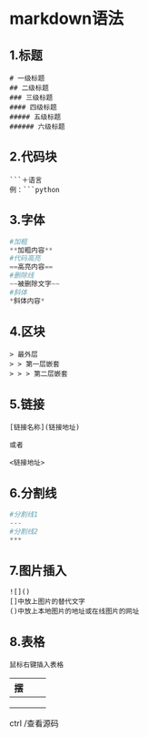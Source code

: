 # markdown语法

## 1.标题

```
# 一级标题
## 二级标题
### 三级标题
#### 四级标题
##### 五级标题
###### 六级标题
```



## 2.代码块

```
```＋语言
例：```python
```



## 3.字体

``` python
#加粗
**加粗内容**
#代码高亮
==高亮内容==
#删除线
~~被删除文字~~
#斜体
*斜体内容*
```



## 4.区块

```
> 最外层
> > 第一层嵌套
> > > 第二层嵌套
```



## 5.链接

```
[链接名称](链接地址)

或者

<链接地址>
```



## 6.分割线

```python
#分割线1
---
#分割线2
***
```



## 7.图片插入

```
![]()
[]中放上图片的替代文字
()中放上本地图片的地址或在线图片的网址
```



## 8.表格

```
鼠标右键插入表格
```

| 摆   |      |      |
| ---- | ---- | ---- |
|      |      |      |
|      |      |      |
|      |      |      |

ctrl /查看源码


